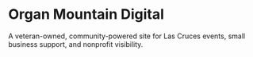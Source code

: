 # Organ Mountain Digital
A veteran-owned, community-powered site for Las Cruces events, small business support, and nonprofit visibility.
